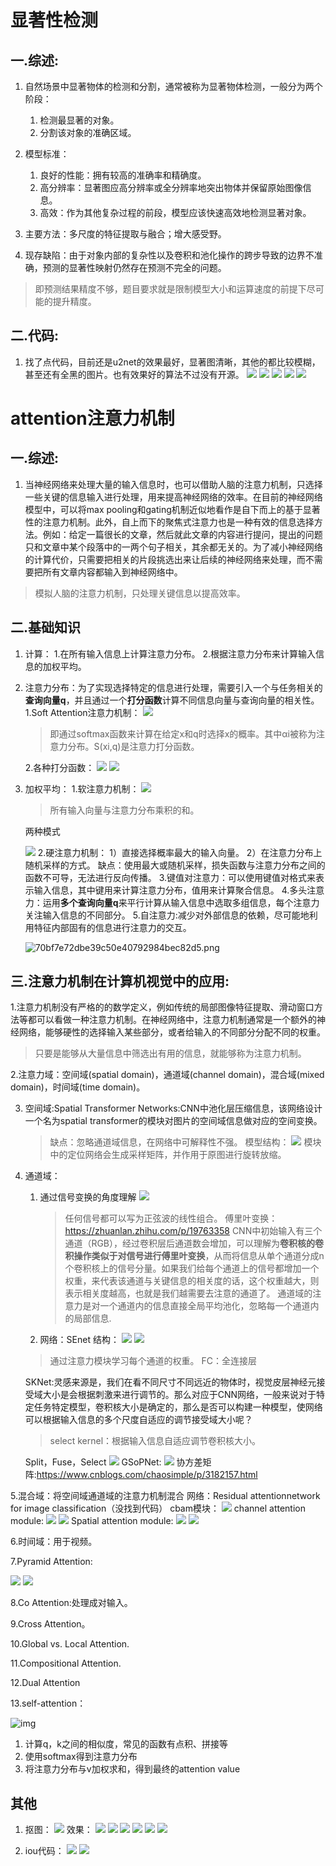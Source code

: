 # **显著性检测**

## **一.综述:**

1. 自然场景中显著物体的检测和分割，通常被称为显著物体检测，一般分为两个阶段：
    1. 检测最显著的对象。
    2. 分割该对象的准确区域。

2. 模型标准：
    1. 良好的性能：拥有较高的准确率和精确度。
    2. 高分辨率：显著图应高分辨率或全分辨率地突出物体并保留原始图像信息。
    3. 高效：作为其他复杂过程的前段，模型应该快速高效地检测显著对象。

3. 主要方法：多尺度的特征提取与融合；增大感受野。

4. 现存缺陷：由于对象内部的复杂性以及卷积和池化操作的跨步导致的边界不准确，预测的显著性映射仍然存在预测不完全的问题。

>即预测结果精度不够，题目要求就是限制模型大小和运算速度的前提下尽可能的提升精度。

## **二.代码:**

1. 找了点代码，目前还是u2net的效果最好，显著图清晰，其他的都比较模糊，甚至还有全黑的图片。也有效果好的算法不过没有开源。
![](./images/2021-02-21-16-26-34.png)
![](./images/2021-02-21-16-26-43.png)
![](./images/2021-02-21-16-27-15.png)
![](./images/2021-02-21-16-33-51.png)
![](./images/2021-02-21-16-34-13.png)

# **attention注意力机制**

## **一.综述:**

1. 当神经网络来处理大量的输入信息时，也可以借助人脑的注意力机制，只选择一些关键的信息输入进行处理，用来提高神经网络的效率。在目前的神经网络模型中，可以将max pooling和gating机制近似地看作是自下而上的基于显著性的注意力机制。此外，自上而下的聚焦式注意力也是一种有效的信息选择方法。例如：给定一篇很长的文章，然后就此文章的内容进行提问，提出的问题只和文章中某个段落中的一两个句子相关，其余都无关的。为了减小神经网络的计算代价，只需要把相关的片段挑选出来让后续的神经网络来处理，而不需要把所有文章内容都输入到神经网络中。

>模拟人脑的注意力机制，只处理关键信息以提高效率。

## **二.基础知识**

1. 计算：
    1.在所有输入信息上计算注意力分布。
    2.根据注意力分布来计算输入信息的加权平均。

2. 注意力分布：为了实现选择特定的信息进行处理，需要引入一个与任务相关的**查询向量q**，并且通过一个**打分函数**计算不同信息向量与查询向量的相关性。
    1.Soft Attention注意力机制：
    ![](./images/2021-02-21-14-34-00.png)
    
    >  即通过softmax函数来计算在给定x和q时选择x的概率。其中αi被称为注意力分布。S(xi,q)是注意力打分函数。
    
    2.各种打分函数：
    ![](./images/2021-02-21-14-37-50.png)
    ![](./images/2021-02-21-14-39-44.png)
    
3. 加权平均：
    1.软注意力机制：
    ![](./images/2021-02-21-14-45-15.png)
    
    > 所有输入向量与注意力分布乘积的和。
    
    两种模式
    
    ![](./images/2021-02-21-14-50-01.png)
    2.硬注意力机制：
    1）直接选择概率最大的输入向量。
    2）在注意力分布上随机采样的方式。
    缺点：使用最大或随机采样，损失函数与注意力分布之间的函数不可导，无法进行反向传播。
    3.键值对注意力：可以使用键值对格式来表示输入信息，其中键用来计算注意力分布，值用来计算聚合信息。
    4.多头注意力：运用**多个查询向量q**来平行计算从输入信息中选取多组信息，每个注意力关注输入信息的不同部分。
    5.自注意力:减少对外部信息的依赖，尽可能地利用特征内部固有的信息进行注意力的交互。
    
    ![70bf7e72dbe39c50e40792984bec82d5.png](./images/70bf7e72dbe39c50e40792984bec82d5.png)
    
    

## **三.注意力机制在计算机视觉中的应用:** 

1.注意力机制没有严格的的数学定义，例如传统的局部图像特征提取、滑动窗口方法等都可以看做一种注意力机制。在神经网络中，注意力机制通常是一个额外的神经网络，能够硬性的选择输入某些部分，或者给输入的不同部分分配不同的权重。

>只要是能够从大量信息中筛选出有用的信息，就能够称为注意力机制。

2.注意力域：空间域(spatial domain)，通道域(channel domain)，混合域(mixed domain)，时间域(time domain)。

3. 空间域:Spatial Transformer Networks:CNN中池化层压缩信息，该网络设计一个名为spatial transformer的模块对图片的空间域信息做对应的空间变换。
    >缺点：忽略通道域信息，在网络中可解释性不强。
    模型结构：
    ![](./images/2021-02-21-15-29-21.png)
    >模块中的定位网络会生成采样矩阵，并作用于原图进行旋转放缩。
    
4. 通道域：
    1. 通过信号变换的角度理解
       ![](./.images/2021-02-21-15-33-25.png)
       
       >任何信号都可以写为正弦波的线性组合。
       傅里叶变换：https://zhuanlan.zhihu.com/p/19763358
       CNN中初始输入有三个通道（RGB），经过卷积层后通道数会增加，可以理解为**卷积核的卷积操作类似于对信号进行傅里叶变换**，从而将信息从单个通道分成n个卷积核上的信号分量。如果我们给每个通道上的信号都增加一个权重，来代表该通道与关键信息的相关度的话，这个权重越大，则表示相关度越高，也就是我们越需要去注意的通道了。
       >通道域的注意力是对一个通道内的信息直接全局平均池化，忽略每一个通道内的局部信息.
    2.  网络：SEnet
        结构：
        ![](./images/2021-02-21-15-45-35.png)
        ![](./images/2021-02-22-13-41-15.png)
    >通过注意力模块学习每个通道的权重。
    FC：全连接层
    
    SKNet:灵感来源是，我们在看不同尺寸不同远近的物体时，视觉皮层神经元接受域大小是会根据刺激来进行调节的。那么对应于CNN网络，一般来说对于特定任务特定模型，卷积核大小是确定的，那么是否可以构建一种模型，使网络可以根据输入信息的多个尺度自适应的调节接受域大小呢？
    >select kernel：根据输入信息自适应调节卷积核大小。
    
    Split，Fuse，Select
    ![](./images/2021-02-22-14-23-32.png)
    GSoPNet:
    ![](./images/2021-02-22-14-06-40.png)
    协方差矩阵:https://www.cnblogs.com/chaosimple/p/3182157.html

5.混合域：将空间域通道域的注意力机制混合
    网络：Residual attentionnetwork for image classification（没找到代码）
    cbam模块：
    ![](./images/2021-02-22-14-30-50.png)
    channel attention module:
    ![](./images/2021-02-22-14-31-46.png)
    ![](./images/2021-02-22-14-34-43.png)
    Spatial attention module:
    ![](./images/2021-02-22-14-35-11.png)
    ![](./images/2021-02-22-14-36-14.png)

6.时间域：用于视频。

7.Pyramid Attention:

![](./images/2021-02-22-14-36-53.png)
![](./images/2021-02-22-14-37-30.png)

8.Co Attention:处理成对输入。

9.Cross Attention。

10.Global vs. Local Attention.

11.Compositional Attention.

12.Dual Attention

13.self-attention：

![img](./images/20200411172254268.png)

1. 计算q，k之间的相似度，常见的函数有点积、拼接等
2. 使用softmax得到注意力分布
3. 将注意力分布与v加权求和，得到最终的attention value

## **其他**

1. 抠图：
    ![](./images/2021-02-21-16-38-55.png)
    效果：
    ![](./images/2021-02-21-17-11-54.png)
    ![](./images/2021-02-21-17-12-06.png)
    ![](./images/2021-02-21-17-12-17.png)
    ![](./images/2021-02-21-17-12-30.png)
    ![](./.images/2021-02-21-17-12-39.png)
    ![](images\2021-02-21-17-12-50.png)

2. iou代码：
    ![](./images/2021-02-21-19-47-14.png)
    ![](./images/2021-02-22-14-43-50.png)
